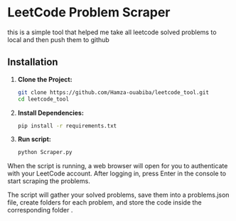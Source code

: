 # LeetCode Problem Scraper

this is a simple tool that helped me take all leetcode solved problems to local and then push them to github 

## Installation

1. **Clone the Project:**

   ```bash
   git clone https://github.com/Hamza-ouabiba/leetcode_tool.git
   cd leetcode_tool

2. **Install Dependencies:**
    ```bash
    pip install -r requirements.txt

3. **Run script:**
    ```bash
    python Scraper.py

When the script is running, a web browser will open for you to authenticate with your LeetCode account. After logging in, press Enter in the console to start scraping the problems.

The script will gather your solved problems, save them into a problems.json file, create folders for each problem, and store the code inside the corresponding folder .